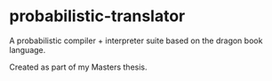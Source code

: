 # probabilistic-translator
A probabilistic compiler + interpreter suite based on the dragon book language.

Created as part of my Masters thesis.
